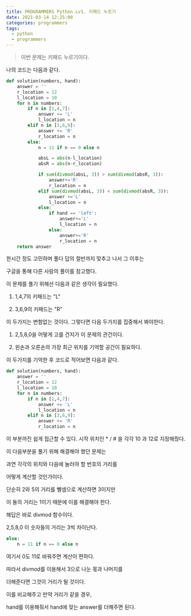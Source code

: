 ```yaml
---
title: PROGRAMMERS Python Lv1. 키패드 누르기
date: 2021-03-14 12:25:00
categories: programmers
tags:
  - python
  - programmers
---
```


>이번 문제는 키패드 누르기이다.

나의 코드는 다음과 같다.

~~~python
def solution(numbers, hand):
    answer = ''
    r_location = 12
    l_location = 10
    for n in numbers:
        if n in [1,4,7]:
            answer += 'L'
            l_location = n
        elif n in [3,6,9]:
            answer += 'R'
            r_location = n
        else:
            n = 11 if n == 0 else n

            absL = abs(n-l_location)
            absR = abs(n-r_location)

            if sum(divmod(absL, 3)) > sum(divmod(absR, 3)):
                answer+='R'
                r_location = n
            elif sum(divmod(absL, 3)) < sum(divmod(absR, 3)):
                answer +='L'
                l_location = n
            else:
                if hand == 'left':
                    answer+='L'
                    l_location = n
                else:
                    answer+='R'
                    r_location = n
    return answer
  ~~~

한시간 정도 고민하며 풀다 답의 절반까지 맞추고 나서 그 이후는

구글을 통해 다른 사람의 풀이를 참고했다.

이 문제를 풀기 위해선 다음과 같은 생각이 필요했다.

1. 1,4,7의 키패드는 "L"

2. 3,6,9의 키패드는 "R"

이 두가지는 변함없는 것이다. 그렇다면 다음 두가지를 집중해서 봐야한다.

1. 2,5,8,0을 어떻게 고를 건지가 이 문제의 관건이다.

2. 왼손과 오른손의 가장 최근 위치를 기억할 공간이 필요하다.

이 두가지를 기억한 후 코드로 적어보면 다음과 같다.

~~~python
def solution(numbers, hand):
    answer = ''
    r_location = 12
    l_location = 10
    for n in numbers:
        if n in [1,4,7]:
            answer += 'L'
            l_location = n
        elif n in [3,6,9]:
            answer += 'R'
            r_location = n
~~~
이 부분까진 쉽게 접근할 수 있다.
시작 위치인 * / # 을 각각 10 과 12로 지정해줬다.

이 다음부분을 풀기 위해 해결해야 했던 문제는

과연 각각의 위치와 다음에 눌러야 할 번호의 거리를

어떻게 계산할 것인가이다.

단순히 2와 5의 거리를 뺄셈으로 계산하면 3이지만

이 둘의 거리는 1이기 때문에 이를 해결해야 한다.

해답은 바로 divmod 함수이다.

2,5,8,0 이 숫자들의 거리는 3씩 차이난다.

~~~python
else:
    n = 11 if n == 0 else n
~~~
여기서 0도 11로 바꿔주면 계산이 편하다.

따라서 divmod를 이용해서 3으로 나눈 몫과 나머지를

더해준다면 그것이 거리가 될 것이다.

이를 비교해주고 만약 거리가 같을 경우,

hand를 이용해줘서 hand에 맞는 answer를 더해주면 된다.
